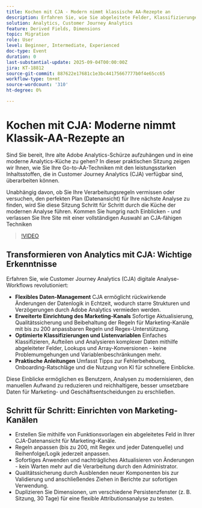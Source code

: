 ```yaml
---
title: Kochen mit CJA - Modern nimmt klassische AA-Rezepte an
description: Erfahren Sie, wie Sie abgeleitete Felder, Klassifizierungen und listenaktivierte Dimensionen in Customer Journey Analytics verwenden können, um flexible, rückwirkende Einblicke zu erschließen.
solution: Analytics, Customer Journey Analytics
feature: Derived Fields, Dimensions
topic: Migration
role: User
level: Beginner, Intermediate, Experienced
doc-type: Event
duration: 0
last-substantial-update: 2025-09-04T00:00:00Z
jira: KT-18812
source-git-commit: 887622e17681c1e3bc44175667777b0f4e65cc65
workflow-type: tm+mt
source-wordcount: '310'
ht-degree: 0%

---
```



# Kochen mit CJA: Moderne nimmt Klassik-AA-Rezepte an

Sind Sie bereit, Ihre alte Adobe Analytics-Schürze aufzuhängen und in eine moderne Analytics-Küche zu gehen? In dieser praktischen Sitzung zeigen wir Ihnen, wie Sie Ihre Go-to-AA-Techniken mit den leistungsstarken Inhaltsstoffen, die in Customer Journey Analytics (CJA) verfügbar sind, überarbeiten können.

Unabhängig davon, ob Sie Ihre Verarbeitungsregeln vermissen oder versuchen, den perfekten Plan (Datenansicht) für Ihre nächste Analyse zu finden, wird Sie diese Sitzung Schritt für Schritt durch die Küche der modernen Analyse führen.
Kommen Sie hungrig nach Einblicken - und verlassen Sie Ihre Site mit einer vollständigen Auswahl an CJA-fähigen Techniken

>[!VIDEO](https://video.tv.adobe.com/v/3471249/?learn=on&enablevpops&captions=ger)

## Transformieren von Analytics mit CJA: Wichtige Erkenntnisse

Erfahren Sie, wie Customer Journey Analytics (CJA) digitale Analyse-Workflows revolutioniert:

* **Flexibles Daten-Management** CJA ermöglicht rückwirkende Änderungen der Datenlogik in Echtzeit, wodurch starre Strukturen und Verzögerungen durch Adobe Analytics vermieden werden.
* **Erweiterte Einrichtung des Marketing-Kanals** Sofortige Aktualisierung, Qualitätssicherung und Beibehaltung der Regeln für Marketing-Kanäle mit bis zu 200 anpassbaren Regeln und Regex-Unterstützung.
* **Optimierte Klassifizierungen und Listenvariablen** Einfaches Klassifizieren, Aufteilen und Analysieren komplexer Daten mithilfe abgeleiteter Felder, Lookups und Array-Konversionen - keine Problemumgehungen und Variablenbeschränkungen mehr.
* **Praktische Anleitungen** Umfasst Tipps zur Fehlerbehebung, Onboarding-Ratschläge und die Nutzung von KI für schnellere Einblicke.

Diese Einblicke ermöglichen es Benutzern, Analysen zu modernisieren, den manuellen Aufwand zu reduzieren und reichhaltigere, besser umsetzbare Daten für Marketing- und Geschäftsentscheidungen zu erschließen.

## Schritt für Schritt: Einrichten von Marketing-Kanälen

* Erstellen Sie mithilfe von Funktionsvorlagen ein abgeleitetes Feld in Ihrer CJA-Datenansicht für Marketing-Kanäle.
* Regeln anpassen (bis zu 200, mit Regex und jeder Datenquelle) und Reihenfolge/Logik jederzeit anpassen.
* Sofortiges Anwenden und nachträgliches Aktualisieren von Änderungen - kein Warten mehr auf die Verarbeitung durch den Administrator.
* Qualitätssicherung durch Ausblenden neuer Komponenten bis zur Validierung und anschließendes Ziehen in Berichte zur sofortigen Verwendung.
* Duplizieren Sie Dimensionen, um verschiedene Persistenzfenster (z. B. Sitzung, 30 Tage) für eine flexible Attributionsanalyse zu testen.
